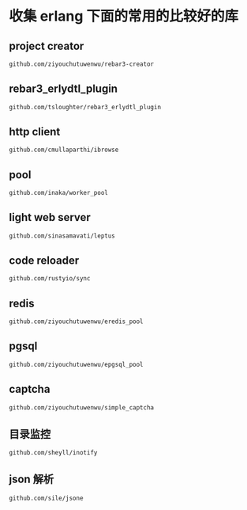 # 收集 erlang 下面的常用的比较好的库

## project creator

```sh
github.com/ziyouchutuwenwu/rebar3-creator
```

## rebar3_erlydtl_plugin

```sh
github.com/tsloughter/rebar3_erlydtl_plugin
```

## http client

```sh
github.com/cmullaparthi/ibrowse
```

## pool

```sh
github.com/inaka/worker_pool
```

## light web server

```sh
github.com/sinasamavati/leptus
```

## code reloader

```sh
github.com/rustyio/sync
```

## redis

```sh
github.com/ziyouchutuwenwu/eredis_pool
```

## pgsql

```sh
github.com/ziyouchutuwenwu/epgsql_pool
```

## captcha

```sh
github.com/ziyouchutuwenwu/simple_captcha
```

## 目录监控

```sh
github.com/sheyll/inotify
```

## json 解析

```sh
github.com/sile/jsone
```
